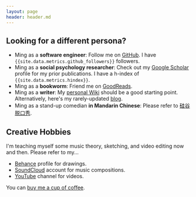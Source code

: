 ```yaml
---
layout: page
header: header.md
---
```


## Looking for a different persona?

- Ming as a **software engineer**: Follow me on [GitHub](https://github.com/tslmy). I have `{{site.data.metrics.github_followers}}` followers.
- Ming as a **social psychology researcher**: Check out my [Google Scholar](https://scholar.google.com/citations?user=rSJ_vnYAAAAJ) profile for my prior publications. I have a h-index of `{{site.data.metrics.hindex}}`.
- Ming as a **bookworm**: Friend me on [GoodReads](https://www.goodreads.com/user/show/65767626-mingyang).
- Ming as a **writer**: My [personal Wiki](https://tslmy.gitbook.io/k/) should be a good starting point. Alternatively, here's my rarely-updated [blog](https://medium.com/dsmli).
- Ming as a stand-up comedian **in Mandarin Chinese**: Please refer to [硅谷脱口秀](https://ggtkx.org/).

## Creative Hobbies

I'm teaching myself some music theory, sketching, and video editing now and then. Please refer to my...

- [Behance](https://behance.net/mingyli) profile for drawings.
- [SoundCloud](https://soundcloud.com/tslmy) account for music compositions.
- [YouTube](https://www.youtube.com/user/Tslmy/videos) channel for videos.

You can [buy me a cup of coffee](https://ko-fi.com/mingyli).

<div id="wcb" class="carbonbadge"></div>
<script src="https://unpkg.com/website-carbon-badges@1.1.3/b.min.js" defer></script>
